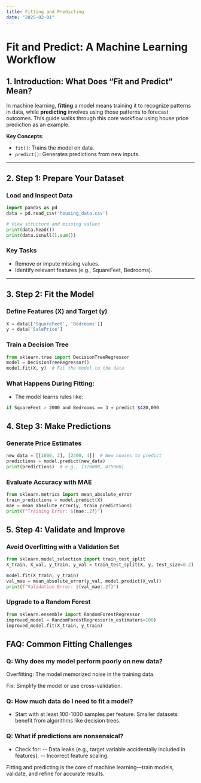 ```yaml
---
title: Fitting and Predicting
date: "2025-02-01"
---
```


# Fit and Predict: A Machine Learning Workflow

## 1. Introduction: What Does “Fit and Predict” Mean?

In machine learning, **fitting** a model means training it to recognize patterns in data, while **predicting** involves using those patterns to forecast outcomes. This guide walks through this core workflow using house price prediction as an example.

**Key Concepts**:

- `fit()`: Trains the model on data.
- `predict()`: Generates predictions from new inputs.

---

## 2. Step 1: Prepare Your Dataset

### **Load and Inspect Data**

```python
import pandas as pd
data = pd.read_csv('housing_data.csv')

# View structure and missing values
print(data.head())
print(data.isnull().sum())
```

### Key Tasks

- Remove or impute missing values.
- Identify relevant features (e.g., SquareFeet, Bedrooms).

---

## 3. Step 2: Fit the Model

### **Define Features (X) and Target (y)**

```python
X = data[['SquareFeet', 'Bedrooms']]
y = data['SalePrice']
```

### **Train a Decision Tree**

```python
from sklearn.tree import DecisionTreeRegressor
model = DecisionTreeRegressor()
model.fit(X, y)  # Fit the model to the data
```

### What Happens During Fitting:

- The model learns rules like:

```bash
if SquareFeet > 2000 and Bedrooms == 3 → predict $420,000
```

## 4. Step 3: Make Predictions

### Generate Price Estimates

```python
new_data = [[1800, 2], [2400, 4]]  # New houses to predict
predictions = model.predict(new_data)
print(predictions)  # e.g., [320000, 475000]
```

### **Evaluate Accuracy with MAE**

```python
from sklearn.metrics import mean_absolute_error
train_predictions = model.predict(X)
mae = mean_absolute_error(y, train_predictions)
print(f"Training Error: ${mae:.2f}")
```

## 5. Step 4: Validate and Improve

### **Avoid Overfitting with a Validation Set**

```python
from sklearn.model_selection import train_test_split
X_train, X_val, y_train, y_val = train_test_split(X, y, test_size=0.2)

model.fit(X_train, y_train)
val_mae = mean_absolute_error(y_val, model.predict(X_val))
print(f"Validation Error: ${val_mae:.2f}")
```

### **Upgrade to a Random Forest**

```python
from sklearn.ensemble import RandomForestRegressor
improved_model = RandomForestRegressor(n_estimators=100)
improved_model.fit(X_train, y_train)
```

## FAQ: Common Fitting Challenges

### **Q: Why does my model perform poorly on new data?**

Overfitting: The model memorized noise in the training data.

Fix: Simplify the model or use cross-validation.

### **Q: How much data do I need to fit a model?**

- Start with at least 100-1000 samples per feature. Smaller datasets benefit from algorithms like decision trees.

### **Q: What if predictions are nonsensical?**

- Check for:
  -- Data leaks (e.g., target variable accidentally included in features).
  -- Incorrect feature scaling.

Fitting and predicting is the core of machine learning—train models, validate, and refine for accurate results.
